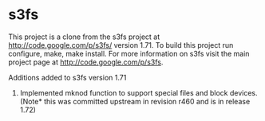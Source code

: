 s3fs
====

This project is a clone from the s3fs project at http://code.google.com/p/s3fs/ version 1.71.
To build this project run configure, make, make install. For more information on s3fs visit
the main project page at http://code.google.com/p/s3fs.

Additions added to s3fs version 1.71

1. Implemented mknod function to support special files and block devices.
	(Note* this was committed upstream in revision r460 and is in release 1.72)



